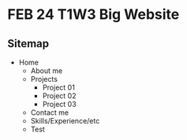 # FEB 24 T1W3 Big Website

## Sitemap

- Home
    - About me
    - Projects
        - Project 01
        - Project 02
        - Project 03
    - Contact me
    - Skills/Experience/etc
    - Test
